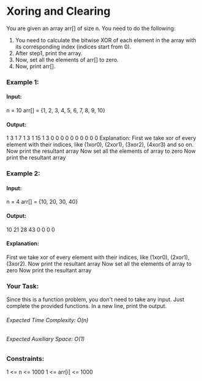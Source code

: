 # Xoring and Clearing
You are given an array arr[] of size n. You need to do the following:

1. You need to calculate the bitwise XOR of each element in the array with its corresponding index (indices start from 0).
2. After step1, print the array.
3. Now, set all the elements of arr[] to zero.
4. Now, print arr[].

### Example 1:
#### Input:
n = 10
arr[] = {1, 2, 3, 4, 5, 6, 7, 8, 9, 10}
#### Output:
1 3 1 7 1 3 1 15 1 3
0 0 0 0 0 0 0 0 0 0
Explanation:
First we take xor of every element with
their indices, like (1xor0), (2xor1), (3xor2), (4xor3) and so on.
Now print the resultant array
Now set all the elements of array to zero
Now print the resultant array

### Example 2:
#### Input:
n = 4
arr[] = {10, 20, 30, 40}
#### Output:
10 21 28 43
0 0 0 0
#### Explanation:
First we take xor of every element with
their indices, like (1xor0), (2xor1), (3xor2).
Now print the resultant array
Now set all the elements of array to zero
Now print the resultant array

### Your Task:
Since this is a function problem, you don't need to take any input. Just complete the provided functions. In a new line, print the output.

###### Expected Time Complexity: O(n)
###### Expected Auxiliary Space: O(1)

### Constraints:
1 <= n <= 1000
1 <= arr[i] <= 1000

